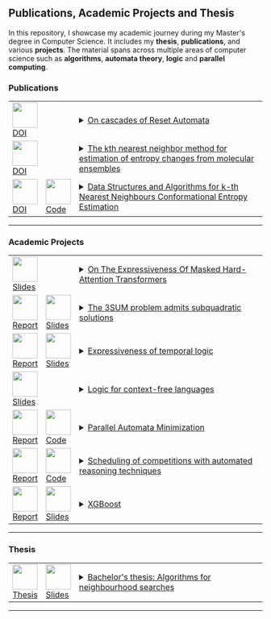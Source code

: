 
## Publications, Academic Projects and Thesis 

In this repository, I showcase my academic journey during my Master's degree in Computer Science. It includes my **thesis**, **publications**, and various **projects**.
 The material spans across multiple areas of computer science such as **algorithms**, **automata theory**, **logic** and **parallel computing**.

### Publications
<table>
<tr> 
     <td><a href="https://doi.org/10.4230/LIPIcs.STACS.2025.20"><img src="https://raw.githubusercontent.com/robyBorelli/Seminars/main/images/web.png" width="50"><br> DOI</a></td>
	 <td></td>
	<td>
	 <details>
	 <summary><a href="https://doi.org/10.4230/LIPIcs.STACS.2025.20">On cascades of Reset Automata</a></summary>
	 <b>Type: </b> Conference Paper (STACS 2025)<br>
	 <b>Language: </b> English<br>
	 <b>Authors: </b> Roberto Borelli, Luca Geatti, Marco Montali, Angelo Montanari<br>
	 <b>Abstract: The Krohn-Rhodes decomposition theorem is a pivotal result in automata theory. It introduces the concept of cascade product, where two semiautomata, that is, automata devoid of initial and final states, are combined in a feed-forward fashion. The theorem states that any semiautomaton can be decomposed into a sequence of permutation-reset semiautomata. For the counter-free case, this decomposition consists entirely of reset components with two states each. This decomposition has significantly impacted recent research in various areas of computer science, including the identification of a class of transformer encoders equivalent to star-free languages and the conversion of Linear Temporal Logic formulas into past-only expressions (pastification).
The paper revisits the cascade product in the context of reset automata, thus considering each component of the cascade as a language acceptor. First, we give regular expression counterparts of cascades of reset automata. We then establish several expressiveness results, identifying hierarchies of languages based on the restriction of the height (number of components) of the cascade or of the number of states in each level. We also show that any cascade of reset automata can be transformed, with a quadratic increase in height, into a cascade that only includes two-state components. Finally, we show that some fundamental operations on cascades, like intersection, union, negation, and concatenation with a symbol to the left, can be directly and efficiently computed by adding a two-state component.</b>
	 </details>
	 </td>
</tr>


<tr> 
     <td><a href="https://doi.org/10.1002/wcms.1691"><img src="https://raw.githubusercontent.com/robyBorelli/Seminars/main/images/web.png" width="50"><br> DOI</a></td>
	 <td></td>
	<td>
	 <details>
	 <summary><a href="https://doi.org/10.1002/wcms.1691">The kth nearest neighbor method for estimation of entropy changes from molecular ensembles</a></summary>
	 <b>Type: </b> Publication<br>
	 <b>Language: </b> English<br>
	 <b>Authors: </b> Federico Fogolari, Roberto Borelli, Agostino Dovier, Gennaro Esposito<br>
	 <b>Abstract: </b> All processes involving molecular systems entail a balance between associated enthalpic and entropic changes. Molecular dynamics simulations of the end-points of a process provide in a straightforward way the enthalpy as an ensemble average. Obtaining absolute entropies is still an open problem and most commonly pathway methods are used to obtain free energy changes and thereafter entropy changes. The kth nearest neighbor (kNN) method has been first proposed as a general method for entropy estimation in the mathematical community 20 years ago. Later, it has been applied to compute conformational, positional–orientational, and hydration entropies of molecules. Programs to compute entropies from molecular ensembles, for example, from molecular dynamics (MD) trajectories, based on the kNN method, are currently available. The kNN method has distinct advantages over traditional methods, namely that it is possible to address high-dimensional spaces, impossible to treat without loss of resolution or drastic approximations with, for example, histogram-based methods. Application of the method requires understanding the features of: the kth nearest neighbor method for entropy estimation; the variables relevant to biomolecular and in general molecular processes; the metrics associated with such variables; the practical implementation of the method, including requirements and limitations intrinsic to the method; and the applications for conformational, position/orientation and solvation entropy. Coupling the method with general approximations for the multivariable entropy based on mutual information, it is possible to address high dimensional problems like those involving the conformation of proteins, nucleic acids, binding of molecules and hydration.
	 </details>
	 </td>
</tr>

<tr> 
     <td><a href="https://doi.org/10.3390/biophysica2040031"><img src="https://raw.githubusercontent.com/robyBorelli/Seminars/main/images/web.png" width="50"><br> DOI</a></td>
	 <td><a href="https://github.com/robyBorelli/nearest-neighbours-package"><img src="https://raw.githubusercontent.com/robyBorelli/Seminars/main/images/code.png" width="50"><br> Code</a></td>
	<td>
	 <details>
	 <summary><a href="https://doi.org/10.3390/biophysica2040031">Data Structures and Algorithms for k-th Nearest Neighbours Conformational Entropy Estimation</a></summary>
	 <b>Type: </b> Publication<br>
	 <b>Language: </b> English<br>
	 <b>Authors: </b> Roberto Borelli, Agostino Dovier and Federico Fogolari<br>
	 <b>Abstract: </b> Entropy of multivariate distributions may be estimated based on the distances of nearest neighbours from each sample from a statistical ensemble. This technique has been applied on biomolecular systems for estimating both conformational and translational/rotational entropy. The degrees of freedom which mostly define conformational entropy are torsion angles with their periodicity. In this work, tree structures and algorithms to quickly generate lists of nearest neighbours for periodic and non-periodic data are reviewed and applied to biomolecular conformations as described by torsion angles. The effect of dimensionality, number of samples, and number of neighbours on the computational time is assessed. The main conclusion is that using proper data structures and algorithms can greatly reduce the complexity of nearest neighbours lists generation, which is the bottleneck step in nearest neighbours entropy estimation.
	 </details>
	 </td>
</tr>
</table>

---

### Academic Projects
<table>

<tr> 
     <td><a href="https://github.com/robyBorelli/Seminars/blob/main/presentations/expressiveness_of_transformers.pdf"><img src="https://raw.githubusercontent.com/robyBorelli/Seminars/main/images/slides.png" width="50"><br> Slides</a></td>
	 <td></td>
	<td>
	 <details>
	 <summary><a href="https://github.com/robyBorelli/Seminars/blob/main/presentations/expressiveness_of_transformers.pdf">On The Expressiveness Of Masked Hard-Attention Transformers</a></summary>
	 <b>Type: </b> Seminar for the course "Foundations of Neural Networks"<br>
	 <b>Language: </b> English<br>
	 <b>Abstract: </b>  This work presents the paper by Yang et al. which characterizes the expressiveness of a particular class of transformers with hard attention, where attention is focused on exactly one position at a time. It is shown how to compile a transformer model into the language B-RASP. Furthermore, it is established that B-RASP is equivalent to star-free languages. The proof proceeds in two directions, employing two distinct characterizations of star-free languages: linear temporal logic over finite traces and cascades of reset automata. This study offers a deeper understanding of the transformer formalism, revealing that (i) both the feed-forward and self-attention sublayers play crucial roles, and (ii) increasing the number of layers in a transformer enhances its expressive power. This latter result contrasts with the universal approximation theorem for standard feedforward neural networks.
	 </details>
	 </td>
</tr>

<tr> 
	 <td><a href="https://github.com/robyBorelli/Seminars/blob/main/reports/3sum.pdf"><img src="https://raw.githubusercontent.com/robyBorelli/Seminars/main/images/pdf.png" width="50"><br> Report</a></td>
     <td><a href="https://github.com/robyBorelli/Seminars/blob/main/presentations/3sum.pdf"><img src="https://raw.githubusercontent.com/robyBorelli/Seminars/main/images/slides.png" width="50"><br> Slides</a></td>
	 <td>
	 <details>
	 <summary><a href="https://github.com/robyBorelli/Seminars/blob/main/reports/3sum.pdf">The 3SUM problem admits subquadratic solutions</a></summary>
	 <b>Type: </b> Seminar for the course "Advanced Algorithms"<br>
	 <b>Language: </b> English<br>
	 <b>Abstract: </b> In this work, I consider the 3sum problem. Recent years’ studies have shown that the problem admits a subquadratic solution. The 3sum problem has been used in the area of fine-grained complexity to establish lower bounds to a wide range of other problems (which have shown to be 3sum-hard) for example in the computational geometry area. In this paper, I examine the Freund approach to obtain a subquadratic algorithm. To obtain a saving in the complexity, several tricks have been applied and in particular it has been shown how to efficiently enumerate the so-called chunks through a correspondence with paths in a matrix and then all pairs of blocks agreeing with such derived chunks are obtained through a reduction to the dominance-merge problem.
	 </details>
	 </td>
</tr>

<tr> 
	 <td><a href="https://github.com/robyBorelli/Seminars/blob/main/reports/expressiveness_of_temporal_logic.pdf"><img src="https://raw.githubusercontent.com/robyBorelli/Seminars/main/images/pdf.png" width="50"><br> Report</a></td>
     <td><a href="https://github.com/robyBorelli/Seminars/blob/main/presentations/expressiveness_of_temporal_logic.pdf"><img src="https://raw.githubusercontent.com/robyBorelli/Seminars/main/images/slides.png" width="50"><br> Slides</a></td>
	 <td>
	 <details>
	 <summary><a href="https://github.com/robyBorelli/Seminars/blob/main/reports/expressiveness_of_temporal_logic.pdf">Expressiveness of temporal logic</a></summary>
	 <b>Type: </b> Seminar for the course "Automatic system Verification: Theory and Applications"<br>
	 <b>Language: </b> English<br>
	 <b>Abstract: </b> In this work, I consider the expressive power of various temporal logics. First, I recall some basic results about expressiveness of first order logic. Then I consider the case of LTL and I show a theorem that can be used to prove that the concept of parity is not definable in this context. I discuss a counterexample that proves that the mentioned theorem doesn’t directly apply to LTL+P and I briefly highlight how a possible investigation may lead to a generalization of the theorem to the LTL+P case. Next, I relate first order definable languages with LTL ones and I present an extension to LTL which allows us to increase the expressive power and capture regular languages without changing the complexity of the decision procedure. Finally, I move to the more interesting case of interval logic. I introduce the notion of bisimulation and its use in modal logic and, in particular, I show how to apply it to prove that the logic PNL is strictly more expressive than its future fragment A.
	 </details>
	 </td>
</tr>

<tr> 
     <td><a href="https://github.com/robyBorelli/Seminars/blob/main/presentations/logic_for_cf_languages.pdf"><img src="https://raw.githubusercontent.com/robyBorelli/Seminars/main/images/slides.png" width="50"><br> Slides</a></td>
	 <td></td>
	 <td>
	 <details>
	 <summary><a href="https://github.com/robyBorelli/Seminars/blob/main/presentations/logic_for_cf_languages.pdf">Logic for context-free languages</a></summary>
	 <b>Type: </b> Seminar for the course "Logic for Computer Science"<br>
	 <b>Language: </b> Italian<br>
	 <b>Abstract: </b> 
	 </details>
	 </td>
</tr>


<tr> 
     <td><a href="https://github.com/robyBorelli/Seminars/blob/main/reports/automata_minimization.pdf"><img src="https://raw.githubusercontent.com/robyBorelli/Seminars/main/images/pdf.png" width="50"><br> Report</a></td>
	 <td><a href="https://github.com/robyBorelli/Seminars/blob/main/code/automata_minimization"><img src="https://raw.githubusercontent.com/robyBorelli/Seminars/main/images/code.png" width="50"><br> Code</a></td>
	 <td>
	 <details>
	 <summary><a href="https://github.com/robyBorelli/Seminars/blob/main/reports/automata_minimization.pdf">Parallel Automata Minimization</a></summary>
	 <b>Type: </b> Project for the course "Programming on Parallel Architectures"<br>
	 <b>Language: </b> Italian<br>
	  <b>Authors: </b> Roberto Borelli (OpenMP), Stefano Rocco (CUDA)<br>
	 <b>Abstract: </b> The minimization problem of an automaton is central in automata theory and has various practical implications. In this work, we aim to develop a parallel version of the well-known Moore's algorithm, which classically runs in quadratic time. We will review the fundamental concepts and problems in the field, analyze the serial algorithm by examining its code, theoretical properties, and time complexity. Using the OpenMP programming model, we will develop six different parallel versions of the algorithm. The first four, more efficient versions, are based on dividing the main loop into parallel tasks. The fifth version addresses the issue of merging multiple iterations of the refinement loop. The sixth and most scalable version will attempt an approach based on the parallelization of RadixSort and, ultimately, CountingSort, which will then be further developed in CUDA. We will divide CountingSort into three phases, proposing various implementation solutions for each phase using this programming model. We will test and compare the OpenMP and CUDA implementations on a significant set of instances.
	 </details>
	 </td>
</tr>

<tr> 
     <td><a href="https://github.com/robyBorelli/Seminars/blob/main/reports/scheduling_competitions_ar.pdf"><img src="https://raw.githubusercontent.com/robyBorelli/Seminars/main/images/pdf.png" width="50"><br> Report</a></td>
	 <td><a href="https://github.com/robyBorelli/Seminars/blob/main/code/scheduling_competitions_ar"><img src="https://raw.githubusercontent.com/robyBorelli/Seminars/main/images/code.png" width="50"><br> Code</a></td>
	 <td>
	 <details>
	 <summary><a href="https://github.com/robyBorelli/Seminars/blob/main/reports/scheduling_competitions_ar.pdf">Scheduling of competitions with automated reasoning techniques</a></summary>
	 <b>Type: </b> Final project for the course "Automated Reasoning"<br>
	 <b>Language: </b> Italian<br>
	 <b>Abstract: </b> 
	 </details>
	 </td>
</tr>

<tr> 
	 <td><a href="https://github.com/robyBorelli/Seminars/blob/main/reports/xgboost.pdf"><img src="https://raw.githubusercontent.com/robyBorelli/Seminars/main/images/pdf.png" width="50"><br> Report</a></td>
     <td><a href="https://github.com/robyBorelli/Seminars/blob/main/presentations/xgboost.pdf"><img src="https://raw.githubusercontent.com/robyBorelli/Seminars/main/images/slides.png" width="50"><br> Slides</a></td>
	 <td>
	 <details>
	 <summary><a href="https://github.com/robyBorelli/Seminars/blob/main/reports/xgboost.pdf">XGBoost</a></summary>
	 <b>Type: </b> Seminar for the course "Applied Statistics and Data Analysis"<br>
	 <b>Language: </b> Italian<br>
	 <b>Abstract: </b> 
	 </details>
	 </td>
</tr>


</table> 

---


### Thesis
<table>
<tr> 
	 <td><a href="https://github.com/robyBorelli/Seminars/blob/main/reports/thesis.pdf"><img src="https://raw.githubusercontent.com/robyBorelli/Seminars/main/images/pdf.png" width="50"><br> Thesis</a></td>
     <td><a href="https://github.com/robyBorelli/Seminars/blob/main/presentations/thesis.pdf"><img src="https://raw.githubusercontent.com/robyBorelli/Seminars/main/images/slides.png" width="50"><br> Slides</a></td>
	<td>
	 <details>
	 <summary><a href="https://github.com/robyBorelli/Seminars/blob/main/reports/thesis.pdf">Bachelor's thesis: Algorithms for neighbourhood searches</a></summary>
	 <b>Type: </b> Bachelor's thesis<br>
	 <b>Language: </b> Italian<br>
	 <b>Abstract: </b> 
	 </details>
	 </td>
</tr>
</table>

---

